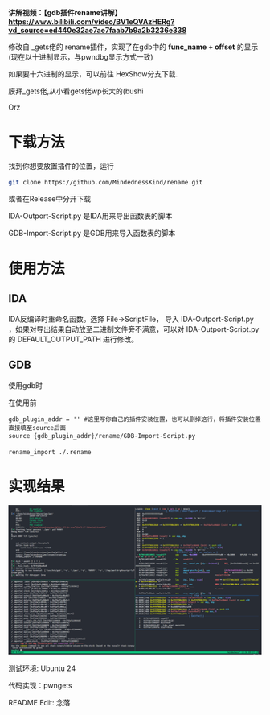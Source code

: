 **讲解视频：【gdb插件rename讲解】https://www.bilibili.com/video/BV1eQVAzHERg?vd_source=ed440e32ae7ae7faab7b9a2b3236e338**

修改自 _gets佬的 rename插件，实现了在gdb中的 **func_name + offset** 的显示 (现在以十进制显示，与pwndbg显示方式一致)

如果要十六进制的显示，可以前往 HexShow分支下载.

膜拜_gets佬,从小看gets佬wp长大的(bushi

Orz

# 下载方法

找到你想要放置插件的位置，运行

```sh
git clone https://github.com/MindednessKind/rename.git
```

或者在Release中分开下载



IDA-Outport-Script.py 是IDA用来导出函数表的脚本

GDB-Import-Script.py 是GDB用来导入函数表的脚本



# 使用方法

## IDA

IDA反编译时重命名函数。选择 File->ScriptFile， 导入 IDA-Outport-Script.py ，如果对导出结果自动放至二进制文件旁不满意，可以对 IDA-Outport-Script.py 的 DEFAULT_OUTPUT_PATH 进行修改。

## GDB



使用gdb时

在使用前

```shell
gdb_plugin_addr = '' #这里写你自己的插件安装位置，也可以删掉这行，将插件安装位置直接填至source后面
source {gdb_plugin_addr}/rename/GDB-Import-Script.py

rename_import ./.rename
```





# 实现结果

![Show](/images/Show.png)

测试环境: Ubuntu 24



代码实现：pwngets

README Edit: 念落